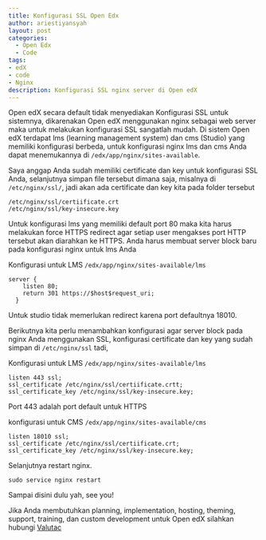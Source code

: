 ```yaml
---
title: Konfigurasi SSL Open Edx
author: ariestiyansyah
layout: post
categories:
  - Open Edx
  - Code
tags:
- edX
- code
- Nginx
description: Konfigurasi SSL nginx server di Open edX
---
```

Open edX secara default tidak menyediakan Konfigurasi SSL untuk sistemnya, dikarenakan Open edX menggunakan nginx sebagai web server maka untuk melakukan konfigurasi SSL sangatlah mudah. Di sistem Open edX terdapat lms (learning management system) dan cms (Studio) yang memiliki konfigurasi berbeda, untuk konfigurasi nginx lms dan cms Anda dapat menemukannya di `/edx/app/nginx/sites-available`.

Saya anggap Anda sudah memiliki certificate dan key untuk konfigurasi SSL Anda, selanjutnya simpan file tersebut dimana saja, misalnya di `/etc/nginx/ssl/`, jadi akan ada certificate dan key kita pada folder tersebut

    /etc/nginx/ssl/certiificate.crt
    /etc/nginx/ssl/key-insecure.key

Untuk konfigurasi lms yang memiliki default port 80 maka kita harus melakukan force HTTPS redirect agar setiap user mengakses port HTTP tersebut akan diarahkan ke HTTPS. Anda harus membuat server block baru pada konfigurasi nginx untuk lms Anda

Konfigurasi untuk LMS `/edx/app/nginx/sites-available/lms`

    server {
        listen 80;
        return 301 https://$host$request_uri;
      }

Untuk studio tidak memerlukan redirect karena port defaultnya 18010.

Berikutnya kita perlu menambahkan konfigurasi agar server block pada nginx Anda menggunakan SSL, konfigurasi certificate dan key yang sudah simpan di `/etc/nginx/ssl` tadi,

Konfigurasi untuk LMS `/edx/app/nginx/sites-available/lms`

    listen 443 ssl;
    ssl_certificate /etc/nginx/ssl/certiificate.crtt;
    ssl_certificate_key /etc/nginx/ssl/key-insecure.key;

Port 443 adalah port default untuk HTTPS

konfigurasi untuk CMS `/edx/app/nginx/sites-available/cms`

    listen 18010 ssl;
    ssl_certificate /etc/nginx/ssl/certiificate.crt;
    ssl_certificate_key /etc/nginx/ssl/key-insecure.key;

Selanjutnya restart nginx.

`sudo service nginx restart`

Sampai disini dulu yah, see you!

Jika Anda membutuhkan planning, implementation, hosting, theming, support, training, dan custom development untuk Open edX silahkan hubungi [Valutac](http://valutac.com)
